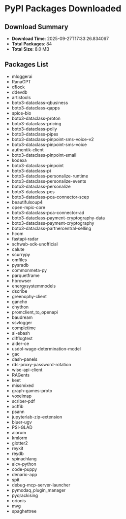 # PyPI Packages Downloaded

## Download Summary
- **Download Time**: 2025-09-27T17:33:26.834067
- **Total Packages**: 84
- **Total Size**: 8.0 MB

## Packages List
- mloggerai
- RanaGPT
- dflock
- ddevdb
- artistools
- boto3-dataclass-qbusiness
- boto3-dataclass-qapps
- spice-bio
- boto3-dataclass-proton
- boto3-dataclass-pricing
- boto3-dataclass-polly
- boto3-dataclass-pipes
- boto3-dataclass-pinpoint-sms-voice-v2
- boto3-dataclass-pinpoint-sms-voice
- authentik-client
- boto3-dataclass-pinpoint-email
- kodexa
- boto3-dataclass-pinpoint
- boto3-dataclass-pi
- boto3-dataclass-personalize-runtime
- boto3-dataclass-personalize-events
- boto3-dataclass-personalize
- boto3-dataclass-pcs
- boto3-dataclass-pca-connector-scep
- beautifulsoup4
- open-mpic-core
- boto3-dataclass-pca-connector-ad
- boto3-dataclass-payment-cryptography-data
- boto3-dataclass-payment-cryptography
- boto3-dataclass-partnercentral-selling
- hcom
- fastapi-radar
- schwab-sdk-unofficial
- calute
- scurrypy
- omfiles
- pysradb
- commonmeta-py
- parquetframe
- hbrowser
- energysystemmodels
- dscribe
- greenophy-client
- gancho
- chython
- promclient_to_openapi
- baudream
- ssvlogger
- completime
- ai-ebash
- difflogtest
- aider-ce
- usdol-wage-determination-model
- gac
- dash-panels
- rds-proxy-password-rotation
- wise-api-client
- RAGents
- keet
- missmixed
- graph-games-proto
- voxelmap
- scriber-pdf
- xcffib
- psann
- jupyterlab-zip-extension
- bluer-ugv
- PSI-GLAD
- aiorum
- kmlorm
- glotter2
- reykit
- reydb
- spinachlang
- aicv-python
- code-puppy
- denario-app
- spit
- debug-mcp-server-launcher
- pymodaq_plugin_manager
- pyqrackising
- orionis
- mvg
- spaghettree
